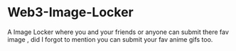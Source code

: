 # Web3-Image-Locker

A Image Locker where you and your friends or anyone can submit there fav image , did I forgot to mention you can submit your fav anime gifs too.
